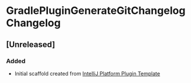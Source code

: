 <!-- Keep a Changelog guide -> https://keepachangelog.com -->

# GradlePluginGenerateGitChangelog Changelog

## [Unreleased]
### Added
- Initial scaffold created from [IntelliJ Platform Plugin Template](https://github.com/JetBrains/intellij-platform-plugin-template)
